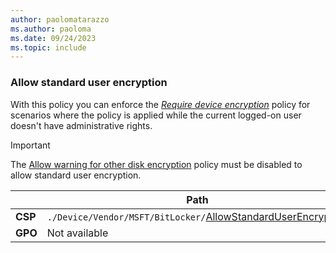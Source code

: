 ```yaml
---
author: paolomatarazzo
ms.author: paoloma
ms.date: 09/24/2023
ms.topic: include
---
```


### Allow standard user encryption

With this policy you can enforce the [*Require device encryption*](../policy-settings.md?tabs=os#require-device-encryption) policy for scenarios where the policy is applied while the current logged-on user doesn't have administrative rights.

> [!IMPORTANT]
> The [Allow warning for other disk encryption](../policy-settings.md?tabs=os#allow-warning-for-other-disk-encryption) policy must be disabled to allow standard user encryption.

|  | Path |
|--|--|
| **CSP** | `./Device/Vendor/MSFT/BitLocker/`[AllowStandardUserEncryption](/windows/client-management/mdm/bitlocker-csp#allowstandarduserencryption)|
| **GPO** | Not available |
